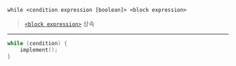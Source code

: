 ```
while <condition expression [boolean]> <block expression>
```

> [`<block expression>`](../_base/block_expression.md) 상속

---

```swift
while (condition) {
    implement();
}
```
